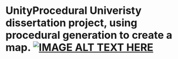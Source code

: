 # UnityProcedural Univeristy dissertation project, using procedural generation to create a map. [![IMAGE ALT TEXT HERE](https://img.youtube.com/vi/3zlNUK9Yx1c/0.jpg)](https://www.youtube.com/watch?v=3zlNUK9Yx1c)
